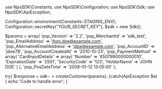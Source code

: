 use NpsSDK\Constants;
use NpsSDK\Configuration;
use NpsSDK\Sdk;
use NpsSDK\ApiException;

Configuration::environment(Constants::STAGING_ENV);
Configuration::secretKey("_YOUR_SECRET_KEY_");
$sdk = new Sdk();

$params = array(
    'psp_Version' => '2.2',
    'psp_MerchantId' => 'sdk_test',
    'psp_EmailAddress' => 'jhon.doe@example.com',
    'psp_AlternativeEmailAddress' => 'jdoe@example.com',
    'psp_AccountID' => 'jdoe78',
    'psp_AccountCreatedAt' => '2010-10-23',
    'psp_PaymentMethod' => array(
        'CardInputDetails' => array(
            'Number' => '4507990000000010',
            'ExpirationDate' => '2501',
            'SecurityCode' => '123',
            'HolderName' => 'JOHN DOE'
            )
    ),
    'psp_PosDateTime' => '2008-01-12 13:05:00'
);

try{ 
    $response = $sdk->createCustomer($params); 
}catch(ApiException $e){ 
    echo 'Code to handle error'; 
} 
